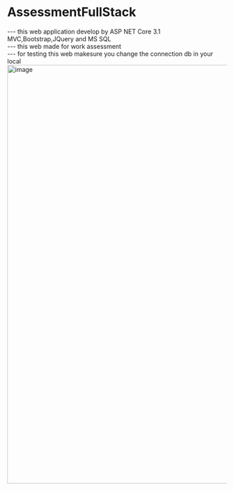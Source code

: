 # AssessmentFullStack
--- this web application develop by ASP NET Core 3.1 MVC,Bootstrap,JQuery and MS SQL <br/>
--- this web made for work assessment <br/>
--- for testing this web makesure you change the connection db in your local<br/>
<img width="959" alt="image" src="https://github.com/salisKingdoms/AssessmentFullStack/assets/149958647/eefc6b85-563c-4043-9b4a-950a4db48f4a">
